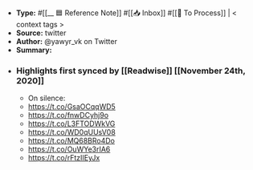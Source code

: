 - **Type:** #[[__ 🟦  Reference Note]] #[[📥 Inbox]] #[[📝 To Process]] | < context tags >
- **Source:**  twitter
- **Author:** @yawyr_vk on Twitter
- **Summary:**
- ### Highlights first synced by [[Readwise]] [[November 24th, 2020]]
    - On silence: 
    - https://t.co/GsaOCqqWD5 
    - https://t.co/fnwDCyhj9o 
    - https://t.co/L3FTODWkVG 
    - https://t.co/WD0qUUsV08 
    - https://t.co/MQ68BRo4Do 
    - https://t.co/OuWYe3rIA6 
    - https://t.co/rFtzIIEyJx 
